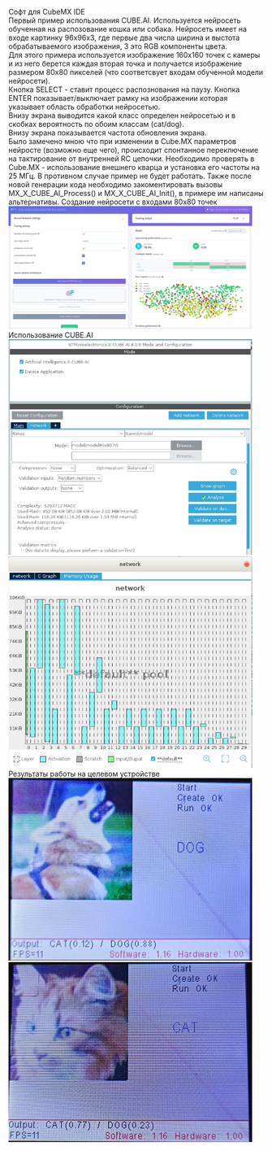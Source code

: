 Софт для CubeMX IDE <br>
Первый пример использования CUBE.AI. Используется нейросеть обученная на распозование кошка или собака.
Нейросеть имеет на входе картинку 96х96х3, где первые два числа ширина и выстота обрабатываемого изображения,
3 это RGB компоненты цвета.<br>
Для этого примера используется изображение 160х160 точек с камеры и из него берется каждая вторая точка и получается
изображение размером 80х80 пикселей (что соответсвует входам обученной модели нейросети).<br>
Кнопка SELECT - ставит процесс распознования на паузу. Кнопка ENTER показывает/выключает рамку на изображении которая
указывает область обработки нейросетью.<br>
Внизу экрана выводится какой класс определен нейросетью и в скобках вероятность по обоим классам (cat/dog).<br>
Внизу экрана показывается частота обновления экрана.<br>
Было замечено мною что при изменении в Cube.MX параметров нейросте (возможно еще чего), происходит спонтанное переключение на
тактирование от внутренней RC цепочки. Необходимо проверять в Cube.MX - использование внешнего кварца и установка его частоты на 25 МГц.
В противном случае пример не будет работать. Также после новой генерации кода необходимо закоментировать вызовы MX_X_CUBE_AI_Process()
и MX_X_CUBE_AI_Init(), в примере им написаны альтернативы.
Создание нейросети с входами 80х80 точек
<img src="https://github.com/pav2000/STM32H743_OV2640/blob/main/CubeIDE/stm32h_cam_AI2/picture/cat_dog_80x80.jpg" width="480" /> <br>
Использование CUBE.AI
<img src="https://github.com/pav2000/STM32H743_OV2640/blob/main/CubeIDE/stm32h_cam_AI2/picture/cube01.jpg" width="480" /> <br>
<img src="https://github.com/pav2000/STM32H743_OV2640/blob/main/CubeIDE/stm32h_cam_AI2/picture/cube02.jpg" width="480" /> <br>
Результаты работы на целевом устройстве
<img src="https://github.com/pav2000/STM32H743_OV2640/blob/main/CubeIDE/stm32h_cam_AI2/picture/dog01.jpg" width="480" /> <br>
<img src="https://github.com/pav2000/STM32H743_OV2640/blob/main/CubeIDE/stm32h_cam_AI2/picture/cat01.jpg" width="480" /> <br>
<br>
<br>

